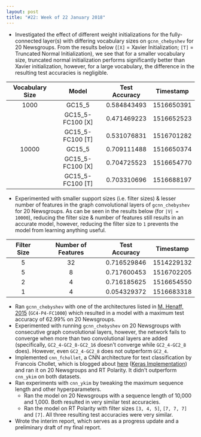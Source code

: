 ```yaml
---
layout: post
title: "#22: Week of 22 January 2018"
---
```


- Investigated the effect of different weight initializations for the fully-connected layer(s) with differing vocabulary sizes on `gcnn_chebyshev` for 20 Newsgroups. From the results below (`[X]` = Xavier Initialization; `[T]` = Truncated Normal Initialization), we see that for a smaller vocabulary size, truncated normal initialization performs significantly better than Xavier initialization, however, for a large vocabulary, the difference in the resulting test accuracies is negligible.

| Vocabulary Size | Model                | Test Accuracy | Timestamp  |
|:---------------:|:--------------------:|:-------------:|:----------:|
| 1000            | GC15_5               | 0.584843493   | 1516650391 |
|                 | GC15_5-FC100 [X]     | 0.471469223   | 1516652523 |
|                 | GC15_5-FC100 [T]     | 0.531076831   | 1516701282 |
| 10000           | GC15_5               | 0.709111488   | 1516650374 |
|                 | GC15_5-FC100 [X]     | 0.704725523   | 1516654770 |
|                 | GC15_5-FC100 [T]     | 0.703310696   | 1516688197 |

- Experimented with smaller support sizes (i.e. filter sizes) & lesser number of features in the graph convolutional layers of `gcnn_chebyshev` for 20 Newsgroups. As can be seen in the results below (for `|V| = 10000`), reducing the filter size & number of features still results in an accurate model, however, reducing the filter size to `1` prevents the model from learning anything useful.

| Filter Size | Number of Features | Test Accuracy | Timestamp  |
|:-----------:|:------------------:|:-------------:|:----------:|
| 5           | 32                 | 0.716529846   | 1514229132 |
| 5           | 8                  | 0.717600453   | 1516702205 |
| 2           | 4                  | 0.716185625   | 1516654550 |
| 1           | 4                  | 0.054329372   | 1516683318 |

- Ran `gcnn_chebyshev` with one of the architectures listed in [M. Henaff, 2015](https://arxiv.org/abs/1506.05163) (`GC4-P4-FC1000`) which resulted in a model with a maximum test accuracy of 62.99% on 20 Newsgroups.
- Experimented with running `gcnn_chebyshev` on 20 Newsgroups with consecutive graph convolutional layers, however, the network fails to converge when more than two convolutional layers are added (specifically, `GC2_4-GC2_8-GC2_16` doesn't converge while `GC2_4-GC2_8` does). However, even `GC2_4-GC2_8` does not outperform `GC2_4`.
- Implemented `cnn_fchollet`, a CNN architecture for text classification by Francois Chollet, which is blogged about [here](https://blog.keras.io/using-pre-trained-word-embeddings-in-a-keras-model.html) ([Keras Implementation](https://github.com/fchollet/keras/blob/master/examples/pretrained_word_embeddings.py)) and ran it on 20 Newsgroups and RT Polarity. It didn't outperform `cnn_ykim` on both datasets.
- Ran experiments with `cnn_ykim` by tweaking the maximum sequence length and other hyperparameters.
  - Ran the model on 20 Newsgroups with a sequence length of 10,000 and 1,000. Both resulted in very similar test accuracies.
  - Ran the model on RT Polarity with filter sizes `[3, 4, 5]`, `[7, 7, 7]` and `[7]`. All three resulting test accuracies were very similar.
- Wrote the interim report, which serves as a progress update and a preliminary draft of my final report.
